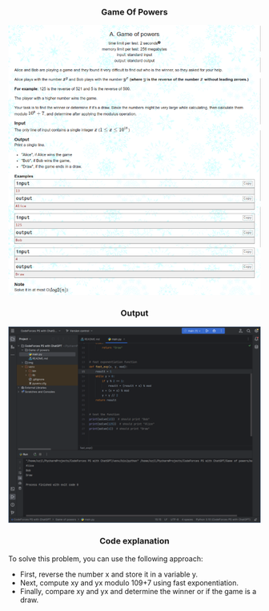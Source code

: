 <h3 align="center"> Game Of Powers </h3>

<p align="center">
  <img src="../img/GameOfPowers.png" />
</p>
<p/>



<h3 align="center"> Output </h3>

<p align="center">
  <img src="../img/GameOfPowersOutput.png" />
</p>
<p/>

<h3 align="center"> Code explanation </h3>

To solve this problem, you can use the following approach:

- First, reverse the number x and store it in a variable y.
- Next, compute xy and yx modulo 109+7 using fast exponentiation.
- Finally, compare xy and yx and determine the winner or if the game is a draw.
